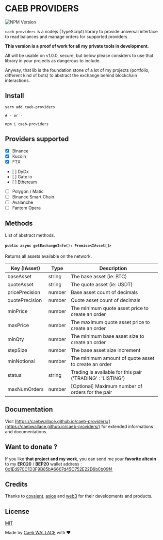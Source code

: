 # CAEB PROVIDERS

![NPM Version](https://badge.fury.io/js/caeb-providers.svg)

`caeb-providers` is a nodejs (TypeScript) library to provide universal interface to read balances and manage orders for supported providers.

**This version is a proof of work for all my private tools in development.**

All will be usable on v1.0.0, secure, but below please considers to use that library in your projects as dangerous to include.

Anyway, that lib is the foundation stone of a lot of my projects (portfolio, different kind of bots) to abstract the exchange behind blockchain interactions.

## Install

```shell
yarn add caeb-providers

# - or -

npm i caeb-providers
```

## Providers supported

-   [x] Binance
-   [x] Kucoin
-   [x] FTX
-   [ ] DyDx
-   [ ] Gate.io
-   [ ] Ethereum
-   [ ] Polygon / Matic
-   [ ] Binance Smart Chain
-   [ ] Avalanche
-   [ ] Fantom Opera

## Methods

List of abstract methods.

#### `public async getExchangeInfo(): Promise<IAsset[]>`

Returns all assets available on the network.

| Key (IAsset)   | Type   | Description                                                |
| -------------- | ------ | ---------------------------------------------------------- |
| baseAsset      | string | The base asset (ie: BTC)                                   |
| quoteAsset     | string | The quote asset (ie: USDT)                                 |
| pricePrecision | number | Base asset count of decimals                               |
| quotePrecision | number | Quote asset count of decimals                              |
| minPrice       | number | The minimum quote asset price to create an order           |
| maxPrice       | number | The maximum quote asset price to create an order           |
| minQty         | number | The minimum base asset size to create an order             |
| stepSize       | number | The base asset size increment                              |
| minNotional    | number | The minimum amount of quote asset to create an order       |
| status         | string | Trading is available for this pair ('TRADING' : 'LISTING') |
| maxNumOrders   | number | [Optional] Maximum number of orders for the pair           |

## Documentation

Visit [https://caebwallace.github.io/caeb-providers/](https://caebwallace.github.io/caeb-providers/) for extended informations and documentations.

## Want to donate ?

If you like **that project and my work**, you can send me your **favorite altcoin** to my **ERC20** / **BEP20** wallet address : [0x1Ed970C1D3F9B85bA6607d45C752E22D9b0b09f4](https://bscscan.com/address/0x1Ed970C1D3F9B85bA6607d45C752E22D9b0b09f4)

## Credits

Thanks to [covalent](https://www.covalenthq.com/), [axios](https://github.com/axios/axios) and [web3](https://github.com/ChainSafe/web3.js) for their developments and products.

## License

[MIT](LICENSE)

Made by [Caeb WALLACE](https://twitter.com/caeb_wallace) with ❤️

